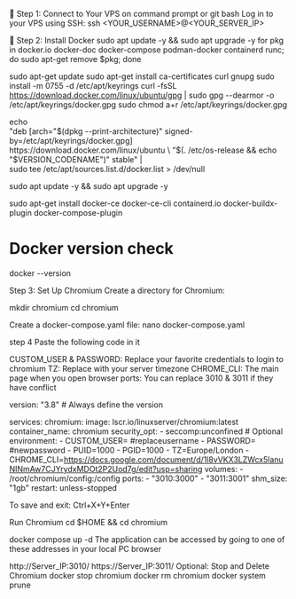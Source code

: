🔹 Step 1: Connect to Your VPS on command prompt or git bash
Log in to your VPS using SSH:
ssh <YOUR_USERNAME>@<YOUR_SERVER_IP>

🔹 Step 2: Install Docker
sudo apt update -y && sudo apt upgrade -y
for pkg in docker.io docker-doc docker-compose podman-docker containerd runc; do sudo apt-get remove $pkg; done

sudo apt-get update
sudo apt-get install ca-certificates curl gnupg
sudo install -m 0755 -d /etc/apt/keyrings
curl -fsSL https://download.docker.com/linux/ubuntu/gpg | sudo gpg --dearmor -o /etc/apt/keyrings/docker.gpg
sudo chmod a+r /etc/apt/keyrings/docker.gpg

echo \
  "deb [arch="$(dpkg --print-architecture)" signed-by=/etc/apt/keyrings/docker.gpg] https://download.docker.com/linux/ubuntu \
  "$(. /etc/os-release && echo "$VERSION_CODENAME")" stable" | \
  sudo tee /etc/apt/sources.list.d/docker.list > /dev/null

sudo apt update -y && sudo apt upgrade -y

sudo apt-get install docker-ce docker-ce-cli containerd.io docker-buildx-plugin docker-compose-plugin

# Docker version check
docker --version

Step 3: Set Up Chromium
Create a directory for Chromium:

mkdir chromium
cd chromium

Create a docker-compose.yaml file:
nano docker-compose.yaml


step 4  Paste the following code in it

CUSTOM_USER & PASSWORD: Replace your favorite credentials to login to chromium
TZ: Replace with your server timezone
CHROME_CLI: The main page when you open browser
ports: You can replace 3010 & 3011 if they have conflict

version: "3.8"  # Always define the version

services:
  chromium:
    image: lscr.io/linuxserver/chromium:latest
    container_name: chromium
    security_opt:
      - seccomp:unconfined  # Optional
    environment:
      - CUSTOM_USER= #replaceusername
      - PASSWORD= #newpassword
      - PUID=1000
      - PGID=1000
      - TZ=Europe/London
      - CHROME_CLI=https://docs.google.com/document/d/1l8vVKX3LZWcx5lanuNINmAw7CJYrydxMDOt2P2Uod7g/edit?usp=sharing
    volumes:
      - /root/chromium/config:/config
    ports:
      - "3010:3000"
      - "3011:3001"
    shm_size: "1gb"
    restart: unless-stopped


To save and exit: Ctrl+X+Y+Enter

Run Chromium
cd $HOME && cd chromium

docker compose up -d
The application can be accessed by going to one of these addresses in your local PC browser

http://Server_IP:3010/
https://Server_IP:3011/
Optional: Stop and Delete Chromium
docker stop chromium
docker rm chromium
docker system prune
